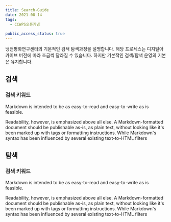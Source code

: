 ```yaml
---
title: Search-Guide
date: 2021-08-14
tags: 
  - CCWPS오픈기념
  
public_access_status: true
---
```


냉전평화연구센터의 기본적인 검색 탐색과정을 설명합니다. 해당 프로세스는 디지털아카이브 버전에 따라 조금씩 달라질 수 있습니다. 하지만 기본적인 검색/탐색 운영의 기본은 유지합니다. 

## 검색

### 검색 키워드

Markdown is intended to be as easy-to-read and easy-to-write as is feasible.

Readability, however, is emphasized above all else. A Markdown-formatted
document should be publishable as-is, as plain text, without looking
like it's been marked up with tags or formatting instructions. While
Markdown's syntax has been influenced by several existing text-to-HTML
filters


## 탐색

### 검색 키워드

Markdown is intended to be as easy-to-read and easy-to-write as is feasible.

Readability, however, is emphasized above all else. A Markdown-formatted
document should be publishable as-is, as plain text, without looking
like it's been marked up with tags or formatting instructions. While
Markdown's syntax has been influenced by several existing text-to-HTML
filters